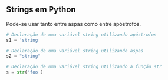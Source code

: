 ## Strings em Python

Pode-se usar tanto entre aspas como entre apóstrofos.

```python
# Declaração de uma variável string utilizando apóstrofos
s1 = 'string'
```

```python
# Declaração de uma variável string utilizando aspas
s2 = "string"
```

```python
# Declaração de uma variável string utilizando a função str
s = str('foo')
```
